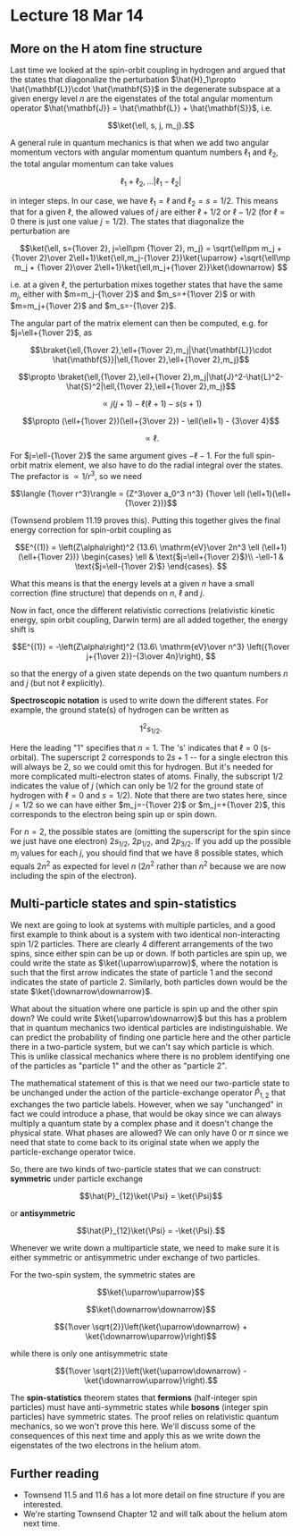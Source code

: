 # Lecture 18 Mar 14

## More on the H atom fine structure

Last time we looked at the spin-orbit coupling in hydrogen and argued that the states that diagonalize the perturbation $\hat{H}_1\propto \hat{\mathbf{L}}\cdot \hat{\mathbf{S}}$ in the degenerate subspace at a given energy level $n$ are the eigenstates of the total angular momentum operator $\hat{\mathbf{J}} = \hat{\mathbf{L}} + \hat{\mathbf{S}}$, i.e.

$$\ket{\ell, s, j, m_j}.$$

A general rule in quantum mechanics is that when we add two angular momentum vectors with angular momentum quantum numbers $\ell_1$ and $\ell_2$, the total angular momentum can take values 

$$\ell_1+\ell_2, \dots |\ell_1-\ell_2|$$

in integer steps. In our case, we have $\ell_1=\ell$ and $\ell_2=s=1/2$. This means that for a given $\ell$, the allowed values of $j$ are either $\ell+1/2$ or $\ell-1/2$ (for $\ell=0$ there is just one value $j=1/2$). The states that diagonalize the perturbation are

$$\ket{\ell, s={1\over 2}, j=\ell\pm {1\over 2}, m_j} = \sqrt{\ell\pm m_j + {1\over 2}\over 2\ell+1}\ket{\ell,m_j-{1\over 2}}\ket{\uparrow} +\sqrt{\ell\mp m_j + {1\over 2}\over 2\ell+1}\ket{\ell,m_j+{1\over 2}}\ket{\downarrow} $$

i.e. at a given $\ell$, the perturbation mixes together states that have the same $m_j$, either with $m=m_j-{1\over 2}$ and $m_s=+{1\over 2}$ or with $m=m_j+{1\over 2}$ and $m_s=-{1\over 2}$.

The angular part of the matrix element can then be computed, e.g. for $j=\ell+{1\over 2}$, as

$$\braket{\ell,{1\over 2},\ell+{1\over 2},m_j|\hat{\mathbf{L}}\cdot \hat{\mathbf{S}}|\ell,{1\over 2},\ell+{1\over 2},m_j}$$

$$\propto \braket{\ell,{1\over 2},\ell+{1\over 2},m_j|\hat{J}^2-\hat{L}^2-\hat{S}^2|\ell,{1\over 2},\ell+{1\over 2},m_j}$$

$$\propto j(j+1)-\ell(\ell+1)-s(s+1)$$

$$\propto (\ell+{1\over 2})(\ell+{3\over 2}) - \ell(\ell+1) - {3\over 4}$$

$$\propto \ell.$$

For $j=\ell-{1\over 2}$ the same argument gives $-\ell-1$. For the full spin-orbit matrix element, we also have to do the radial integral over the states. The prefactor is $\propto 1/r^3$, so we need

$$\langle {1\over r^3}\rangle = {Z^3\over a_0^3 n^3} {1\over \ell (\ell+1)(\ell+{1\over 2})}$$

(Townsend problem 11.19 proves this). Putting this together gives the final energy correction for spin-orbit coupling as 

$$E^{(1)} = \left(Z\alpha\right)^2 {13.6\ \mathrm{eV}\over 2n^3 \ell (\ell+1)(\ell+{1\over 2})} \begin{cases}
\ell  & \text{$j=\ell+{1\over 2}$}\\
-\ell-1 & \text{$j=\ell-{1\over 2}$}
\end{cases}.
$$

What this means is that the energy levels at a given $n$ have a small correction (fine structure) that depends on $n$, $\ell$ and $j$. 

Now in fact, once the different relativistic corrections (relativistic kinetic energy, spin orbit coupling, Darwin term) are all added together, the energy shift is

$$E^{(1)} = -\left(Z\alpha\right)^2 {13.6\ \mathrm{eV}\over n^3} \left({1\over j+{1\over 2}}-{3\over 4n}\right),
$$

so that the energy of a given state depends on the two quantum numbers $n$ and $j$ (but not $\ell$ explicitly).

**Spectroscopic notation** is used to write down the different states. For example, the ground state(s) of hydrogen can be written as 

$$1^2s_{1/2}.$$

Here the leading "1" specifies that $n=1$. The 's' indicates that $\ell=0$ (s-orbital). The superscript 2 corresponds to $2s+1$ -- for a single electron this will always be 2, so we could  omit this for hydrogen. But it's needed for more complicated multi-electron states of atoms. Finally, the subscript $1/2$ indicates the value of $j$ (which can only be 1/2 for the ground state of hydrogen with $\ell=0$ and $s=1/2$). Note that there are two states here, since $j=1/2$ so we can have either $m_j=-{1\over 2}$ or $m_j=+{1\over 2}$, this corresponds to the electron being spin up or spin down.

For $n=2$, the possible states are (omitting the superscript for the spin since we just have one electron) $2s_{1/2}$, $2p_{1/2}$, and $2p_{3/2}$.  If you add up the possible $m_j$ values for each $j$, you should find that we have 8 possible states, which equals $2n^2$ as expected for level $n$ ($2n^2$ rather than $n^2$ because we are now including the spin of the electron).

## Multi-particle states and spin-statistics

We next are going to look at systems with multiple particles, and a good first example to think about is a system with two identical non-interacting spin 1/2 particles. There are clearly 4 different arrangements of the two spins, since either spin can be up or down. If both particles are spin up, we could write the state as $\ket{\uparrow\uparrow}$, where the notation is such that the first arrow indicates the state of particle 1 and the second indicates the state of particle 2. Similarly, both particles down would be the state $\ket{\downarrow\downarrow}$. 

What about the situation where one particle is spin up and the other spin down? We could write $\ket{\uparrow\downarrow}$ but this has a problem that in quantum mechanics two identical particles are indistinguishable. We can predict the probability of finding one particle here and the other particle there in a two-particle system, but we can't say which particle is which. This is unlike classical mechanics where there is no problem identifying one of the particles as "particle 1" and the other as "particle 2".

The mathematical statement of this is that we need our two-particle state to be unchanged under the action of the particle-exchange operator $\hat{P}_{1,2}$ that exchanges the two particle labels. However, when we say "unchanged" in fact we could introduce a phase, that would be okay since we can always multiply a quantum state by a complex phase and it doesn't change the physical state. What phases are allowed? We can only have 0 or $\pi$ since we need that state to come back to its original state when we apply the particle-exchange operator twice. 

So, there are two kinds of two-particle states that we can construct: **symmetric** under particle exchange

$$\hat{P}_{12}\ket{\Psi} = \ket{\Psi}$$

or **antisymmetric** 

$$\hat{P}_{12}\ket{\Psi} = -\ket{\Psi}.$$

Whenever we write down a multiparticle state, we need to make sure it is either symmetric or antisymmetric under exchange of two particles.

For the two-spin system, the symmetric states are

$$\ket{\uparrow\uparrow}$$

$$\ket{\downarrow\downarrow}$$

$${1\over \sqrt{2}}\left(\ket{\uparrow\downarrow} + \ket{\downarrow\uparrow}\right)$$

while there is only one antisymmetric state

$${1\over \sqrt{2}}\left(\ket{\uparrow\downarrow} - \ket{\downarrow\uparrow}\right).$$

The **spin-statistics** theorem states that **fermions** (half-integer spin particles) must have anti-symmetric states while **bosons** (integer spin particles) have symmetric states. The proof relies on relativistic quantum mechanics, so we won't prove this here. We'll discuss some of the consequences of this next time and apply this as we write down the eigenstates of the two electrons in the helium atom.


## Further reading

- Townsend 11.5 and 11.6 has a lot more detail on fine structure if you are interested.
- We're starting Townsend Chapter 12 and will talk about the helium atom next time.
